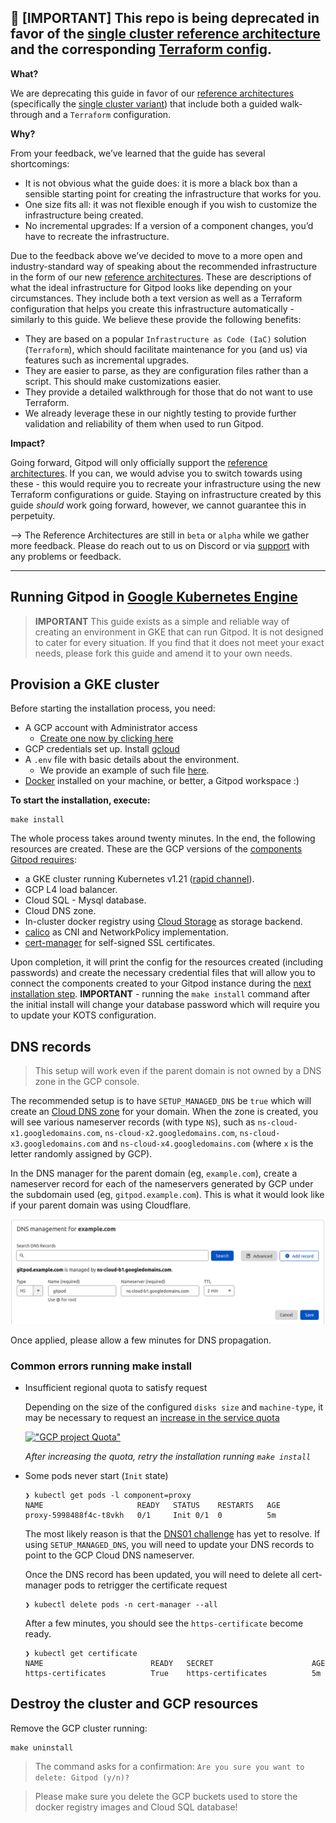 
 ## 📣 [IMPORTANT] This repo is being deprecated in favor of the [single cluster reference architecture](https://www.gitpod.io/docs/self-hosted/latest/reference-architecture/single-cluster-ref-arch) and the corresponding [Terraform config](https://github.com/gitpod-io/gitpod/tree/main/install/infra/single-cluster/gcp).

**What?** 

We are deprecating this guide in favor of our [reference architectures](https://www.gitpod.io/docs/self-hosted/latest/reference-architecture) (specifically the [single cluster variant](https://www.gitpod.io/docs/self-hosted/latest/reference-architecture/single-cluster-ref-arch)) that include both a guided walk-through and a `Terraform` configuration.

**Why?**

From your feedback, we’ve learned that the guide has several shortcomings:

- It is not obvious what the guide does: it is more a black box than a sensible starting point for creating the infrastructure that works for you.
- One size fits all: it was not flexible enough if you wish to customize the infrastructure being created.
- No incremental upgrades: If a version of a component changes, you’d have to recreate the infrastructure.

Due to the feedback above we’ve decided to move to a more open and industry-standard way of speaking about the recommended infrastructure in the form of our new [reference architectures](https://www.gitpod.io/docs/self-hosted/latest/reference-architecture/single-cluster-ref-arch). These are descriptions of what the ideal infrastructure for Gitpod looks like depending on your circumstances. They include both a text version as well as a Terraform configuration that helps you create this infrastructure automatically - similarly to this guide. We believe these provide the following benefits: 

- They are based on a popular `Infrastructure as Code (IaC)` solution (`Terraform`), which should facilitate maintenance for you (and us) via features such as incremental upgrades.
- They are easier to parse, as they are configuration files rather than a script. This should make customizations easier.
- They provide a detailed walkthrough for those that do not want to use Terraform.
- We already leverage these in our nightly testing to provide further validation and reliability of them when used to run Gitpod.

**Impact?**

Going forward, Gitpod will only officially support the [reference architectures](https://www.gitpod.io/docs/self-hosted/latest/reference-architecture/single-cluster-ref-arch). If you can, we would advise you to switch towards using these - this would require you to recreate your infrastructure using the new Terraform configurations or guide. Staying on infrastructure created by this guide *should* work going forward, however, we cannot guarantee this in perpetuity.

—> The Reference Architectures are still in `beta` or `alpha` while we gather more feedback. Please do reach out to us on Discord or via [support](https://www.gitpod.io/support) with any problems or feedback.

------

## Running Gitpod in [Google Kubernetes Engine](https://cloud.google.com/kubernetes-engine)

> **IMPORTANT** This guide exists as a simple and reliable way of creating an environment in GKE that can run Gitpod. It
> is not designed to cater for every situation. If you find that it does not meet your exact needs,
> please fork this guide and amend it to your own needs.

## Provision a GKE cluster

Before starting the installation process, you need:

- A GCP account with Administrator access
  - [Create one now by clicking here](https://console.cloud.google.com/freetrial)
- GCP credentials set up. Install [gcloud](https://cloud.google.com/sdk/docs/install)
- A `.env` file with basic details about the environment.
  - We provide an example of such file [here](.env.example).
- [Docker](https://docs.docker.com/engine/install/) installed on your machine, or better, a Gitpod workspace :)

**To start the installation, execute:**

```shell
make install
```

The whole process takes around twenty minutes. In the end, the following resources are created. These are the GCP versions of the [components Gitpod requires](https://www.gitpod.io/docs/self-hosted/latest/required-components):

- a GKE cluster running Kubernetes v1.21 ([rapid channel](https://cloud.google.com/kubernetes-engine/docs/release-notes-rapid)).
- GCP L4 load balancer.
- Cloud SQL - Mysql database.
- Cloud DNS zone.
- In-cluster docker registry using [Cloud Storage](https://cloud.google.com/storage) as storage backend.
- [calico](https://docs.projectcalico.org) as CNI and NetworkPolicy implementation.
- [cert-manager](https://cert-manager.io/) for self-signed SSL certificates.

Upon completion, it will print the config for the resources created (including passwords) and create the necessary credential files that will allow you to connect the components created to your Gitpod instance during the [next installation step](https://www.gitpod.io/docs/self-hosted/latest/getting-started#step-4-install-gitpod).  **IMPORTANT** - running the `make install` command after the initial install will change
your database password which will require you to update your KOTS configuration.

## DNS records

> This setup will work even if the parent domain is not owned by a DNS zone in the GCP console.

The recommended setup is to have `SETUP_MANAGED_DNS` be `true` which will create an
[Cloud DNS zone](https://cloud.google.com/dns/docs/zones) for your
domain. When the zone is created, you will see various nameserver records (with type `NS`), such
as `ns-cloud-x1.googledomains.com`, `ns-cloud-x2.googledomains.com`, `ns-cloud-x3.googledomains.com` and `ns-cloud-x4.googledomains.com`
(where `x` is the letter randomly assigned by GCP).

In the DNS manager for the parent domain (eg, `example.com`), create a nameserver record for
each of the nameservers generated by GCP under the subdomain used (eg, `gitpod.example.com`).
This is what it would look like if your parent domain was using Cloudflare.

![Cloudflare DNS manager](./images/dnsrecord.png "Cloudflare DNS manager")

Once applied, please allow a few minutes for DNS propagation.

### Common errors running make install

- Insufficient regional quota to satisfy request

  Depending on the size of the configured `disks size` and `machine-type`,
  it may be necessary to request an [increase in the service quota](https://console.cloud.google.com/iam-admin/quotas?usage=USED)

  [!["GCP project Quota"](./images/quota.png)](https://console.cloud.google.com/iam-admin/quotas?usage=USED)

  *After increasing the quota, retry the installation running `make install`*

- Some pods never start (`Init` state)

  ```shell
  ❯ kubectl get pods -l component=proxy
  NAME                     READY   STATUS    RESTARTS   AGE
  proxy-5998488f4c-t8vkh   0/1     Init 0/1  0          5m
  ```
  
  The most likely reason is that the [DNS01 challenge](https://cert-manager.io/docs/configuration/acme/dns01/) has yet to resolve. If using `SETUP_MANAGED_DNS`, you will need to update your DNS records to point to the GCP Cloud DNS nameserver.

  Once the DNS record has been updated, you will need to delete all cert-manager pods to retrigger the certificate request

  ```shell
  ❯ kubectl delete pods -n cert-manager --all
  ```
  
  After a few minutes, you should see the `https-certificate` become ready.   

  ```shell
  ❯ kubectl get certificate
  NAME                        READY   SECRET                      AGE
  https-certificates          True    https-certificates          5m
  ```

## Destroy the cluster and GCP resources

Remove the GCP cluster running:

```shell
make uninstall
```

> The command asks for a confirmation:
> `Are you sure you want to delete: Gitpod (y/n)?`

> Please make sure you delete the GCP buckets used to store the docker registry images and Cloud SQL database!
